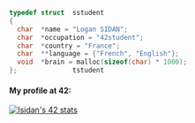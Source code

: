```C
typedef struct  sstudent
{
  char  *name = "Logan SIDAN";
  char  *occupation = "42student";
  char  *country = "France";
  char  **language = {"French", "English"};
  void  *brain = malloc(sizeof(char) * 1000);
};              tstudent
```

<h4>My profile at 42:</h4>

[![lsidan's 42 stats](https://badge42.vercel.app/api/v2/cl1lsob0l026909meoe64ghwc/stats?cursusId=21&coalitionId=17)](https://github.com/JaeSeoKim/badge42)

<!---
LoganSDN/LoganSDN is a ✨ special ✨ repository because its `README.md` (this file) appears on your GitHub profile.
You can click the Preview link to take a look at your changes.
--->
